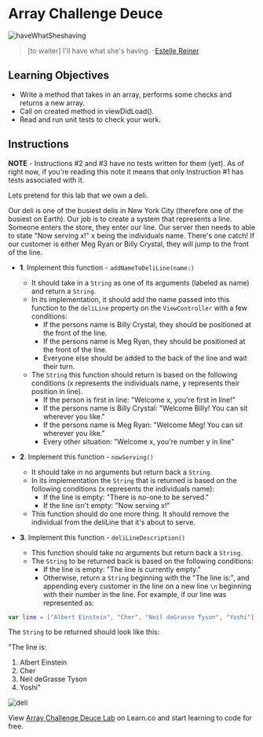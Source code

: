 # Array Challenge Deuce

![haveWhatSheshaving](http://i.imgur.com/anXw03E.png?1)

> [to waiter] I'll have what she's having. -[Estelle Reiner](https://en.wikipedia.org/wiki/Estelle_Reiner)

 
## Learning Objectives

- Write a method that takes in an array, performs some checks and returns a new array.
- Call on created method in viewDidLoad().
- Read and run unit tests to check your work.

## Instructions

**NOTE** - Instructions #2 and #3 have no tests written for them (yet). As of right now, if you're reading this note it means that only Instruction #1 has tests associated with it.

Lets pretend for this lab that we own a deli.

Our deli is one of the busiest delis in New York City (therefore one of the busiest on Earth). Our job is to create a system that represents a line. Someone enters the store, they enter our line. Our server then needs to able to state "Now serving x!" x being the individuals name. There's one catch! If our customer is either Meg Ryan or Billy Crystal, they will jump to the front of the line.



* **1**. Implement this function - `addNameToDeliLine(name:)` 
	* It should take in a `String` as one of its arguments (labeled as name) and return a `String`. 
	* In its implementation, it should add the name passed into this function to the `deliLine` property on the `ViewController` with a few conditions:
		* If the persons name is Billy Crystal, they should be positioned at the front of the line.
		* If the persons name is Meg Ryan, they should be positioned at the front of the line.
		* Everyone else should be added to the back of the line and wait their turn.
	* The `String` this function should return is based on the following conditions (x represents the individuals name, y represents their position in line).
		* If the person is first in line: "Welcome x, you're first in line!"
		* If the persons name is Billy Crystal: "Welcome Billy! You can sit wherever you like."
		* If the persons name is Meg Ryan: "Welcome Meg! You can sit wherever you like."
		* Every other situation: "Welcome x, you're number y in line"
		

* **2**. Implement this function - `nowServing()`
	* It should take in no arguments but return back a `String`.
	* In its implementation the `String` that is returned is based on the following conditions (x represents the individuals name):
		* If the line is empty: "There is no-one to be served."
		* If the line isn't empty: "Now serving x!"
	* This function should do one more thing. It should remove the individual from the deliLine that it's about to serve.
	

* **3**. Implement this function - `deliLineDescription()`
	* This function should take no arguments but return back a `String`.
	* The `String` to be returned back is based on the following conditions:
		* If the line is empty: "The line is currently empty."
		* Otherwise, return a `String` beginning with the "The line is:", and appending every customer in the line on a new line `\n` beginning with their number in the line. For example, if our line was represented as:
		
```swift
var line = ["Albert Einstein", "Cher", "Neil deGrasse Tyson", "Yoshi"]
```

The `String` to be returned should look like this:

"The line is:  
1. Albert Einstein  
2. Cher  
3. Neil deGrasse Tyson  
4. Yoshi"


![deli](http://i.imgur.com/4CElvfV.png?1)


<p class='util--hide'>View <a href='https://learn.co/lessons/swift-arrayChallengeToo-lab'>Array Challenge Deuce Lab</a> on Learn.co and start learning to code for free.</p>
